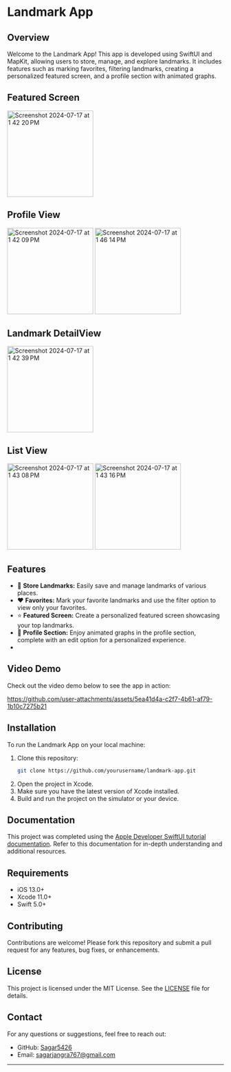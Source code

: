 # Landmark App

## Overview

Welcome to the Landmark App! This app is developed using SwiftUI and MapKit, allowing users to store, manage, and explore landmarks. It includes features such as marking favorites, filtering landmarks, creating a personalized featured screen, and a profile section with animated graphs.

## Featured Screen 
<img width="200" alt="Screenshot 2024-07-17 at 1 42 20 PM" src="https://github.com/user-attachments/assets/098abc2d-40ef-4180-9513-f35dac60ab70">

## Profile View
<img width="200" alt="Screenshot 2024-07-17 at 1 42 09 PM" src="https://github.com/user-attachments/assets/93016dc8-81ce-4b59-9607-08d0c2b8d6b0">
<img width="200" alt="Screenshot 2024-07-17 at 1 46 14 PM" src="https://github.com/user-attachments/assets/1acd12fa-e6e9-4349-93e8-c511fff35e89">

## Landmark DetailView
<img width="200" alt="Screenshot 2024-07-17 at 1 42 39 PM" src="https://github.com/user-attachments/assets/c446769d-5403-4339-a397-928dce9ae2d4">

## List View
<img width="200" alt="Screenshot 2024-07-17 at 1 43 08 PM" src="https://github.com/user-attachments/assets/71c22d74-36dc-4dfd-b272-5c3f5c41f85e">
<img width="200" alt="Screenshot 2024-07-17 at 1 43 16 PM" src="https://github.com/user-attachments/assets/ce99324f-d94b-46d6-8ad5-b2b8ade80bb6">






## Features

- 📍 **Store Landmarks:** Easily save and manage landmarks of various places.
- ❤️ **Favorites:** Mark your favorite landmarks and use the filter option to view only your favorites.
- ⭐ **Featured Screen:** Create a personalized featured screen showcasing your top landmarks.
- 👤 **Profile Section:** Enjoy animated graphs in the profile section, complete with an edit option for a personalized experience.
- 
## Video Demo
Check out the video demo below to see the app in action:

https://github.com/user-attachments/assets/5ea41d4a-c2f7-4b61-af79-1b10c7275b21

## Installation

To run the Landmark App on your local machine:

1. Clone this repository:
    ```bash
    git clone https://github.com/yourusername/landmark-app.git
    ```
2. Open the project in Xcode.
3. Make sure you have the latest version of Xcode installed.
4. Build and run the project on the simulator or your device.

## Documentation

This project was completed using the [Apple Developer SwiftUI tutorial documentation](https://developer.apple.com/tutorials/swiftui). Refer to this documentation for in-depth understanding and additional resources.

## Requirements

- iOS 13.0+
- Xcode 11.0+
- Swift 5.0+

## Contributing

Contributions are welcome! Please fork this repository and submit a pull request for any features, bug fixes, or enhancements.

## License

This project is licensed under the MIT License. See the [LICENSE](LICENSE) file for details.

## Contact

For any questions or suggestions, feel free to reach out:

- GitHub: [Sagar5426](https://github.com/yourusername)
- Email: sagarjangra767@gmail.com

---



